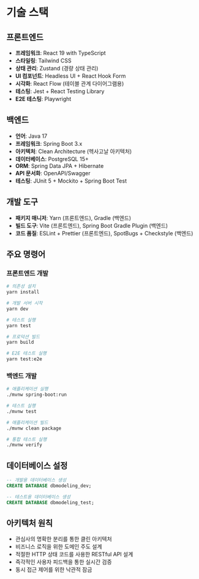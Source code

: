 # 기술 스택

## 프론트엔드
- **프레임워크**: React 19 with TypeScript
- **스타일링**: Tailwind CSS
- **상태 관리**: Zustand (경량 상태 관리)
- **UI 컴포넌트**: Headless UI + React Hook Form
- **시각화**: React Flow (테이블 관계 다이어그램용)
- **테스팅**: Jest + React Testing Library
- **E2E 테스팅**: Playwright

## 백엔드
- **언어**: Java 17
- **프레임워크**: Spring Boot 3.x
- **아키텍처**: Clean Architecture (헥사고날 아키텍처)
- **데이터베이스**: PostgreSQL 15+
- **ORM**: Spring Data JPA + Hibernate
- **API 문서화**: OpenAPI/Swagger
- **테스팅**: JUnit 5 + Mockito + Spring Boot Test

## 개발 도구
- **패키지 매니저**: Yarn (프론트엔드), Gradle (백엔드)
- **빌드 도구**: Vite (프론트엔드), Spring Boot Gradle Plugin (백엔드)
- **코드 품질**: ESLint + Prettier (프론트엔드), SpotBugs + Checkstyle (백엔드)

## 주요 명령어

### 프론트엔드 개발
```bash
# 의존성 설치
yarn install

# 개발 서버 시작
yarn dev

# 테스트 실행
yarn test

# 프로덕션 빌드
yarn build

# E2E 테스트 실행
yarn test:e2e
```

### 백엔드 개발
```bash
# 애플리케이션 실행
./mvnw spring-boot:run

# 테스트 실행
./mvnw test

# 애플리케이션 빌드
./mvnw clean package

# 통합 테스트 실행
./mvnw verify
```

## 데이터베이스 설정
```sql
-- 개발용 데이터베이스 생성
CREATE DATABASE dbmodeling_dev;

-- 테스트용 데이터베이스 생성
CREATE DATABASE dbmodeling_test;
```

## 아키텍처 원칙
- 관심사의 명확한 분리를 통한 클린 아키텍처
- 비즈니스 로직을 위한 도메인 주도 설계
- 적절한 HTTP 상태 코드를 사용한 RESTful API 설계
- 즉각적인 사용자 피드백을 통한 실시간 검증
- 동시 접근 제어를 위한 낙관적 잠금